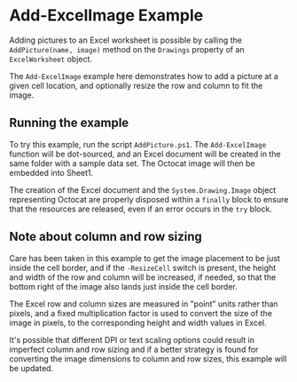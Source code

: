 # Add-ExcelImage Example

Adding pictures to an Excel worksheet is possible by calling the `AddPicture(name, image)`
method on the `Drawings` property of an `ExcelWorksheet` object.

The `Add-ExcelImage` example here demonstrates how to add a picture at a given
cell location, and optionally resize the row and column to fit the image.

## Running the example

To try this example, run the script `AddPicture.ps1`. The `Add-ExcelImage`
function will be dot-sourced, and an Excel document will be created in the same
folder with a sample data set. The Octocat image will then be embedded into
Sheet1.

The creation of the Excel document and the `System.Drawing.Image` object
representing Octocat are properly disposed within a `finally` block to ensure
that the resources are released, even if an error occurs in the `try` block.

## Note about column and row sizing

Care has been taken in this example to get the image placement to be just inside
the cell border, and if the `-ResizeCell` switch is present, the height and width
of the row and column will be increased, if needed, so that the bottom right of
the image also lands just inside the cell border.

The Excel row and column sizes are measured in "point" units rather than pixels,
and a fixed multiplication factor is used to convert the size of the image in
pixels, to the corresponding height and width values in Excel.

It's possible that different DPI or text scaling options could result in
imperfect column and row sizing and if a better strategy is found for converting
the image dimensions to column and row sizes, this example will be updated.
